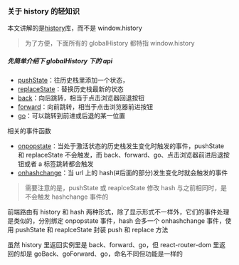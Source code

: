 ### 关于 history 的轻知识

本文讲解的是[history](https://github.com/ReactTraining/history)库，而不是 window.history

> 为了方便，下面所有的 globalHistory 都特指 window.history

##### 先简单介绍下 globalHistory 下的 api

- [pushState](https://developer.mozilla.org/zh-CN/docs/Web/API/History/pushState)：往历史栈里添加一个状态，
- [replaceState](https://developer.mozilla.org/zh-CN/docs/Web/API/History/replaceState)：替换历史栈最新的状态
- [back](https://developer.mozilla.org/zh-CN/docs/Web/API/History/back)：向后跳转，相当于点击浏览器回退按钮
- [forward](https://developer.mozilla.org/zh-CN/docs/Web/API/History/forward)：向前跳转，相当于点击浏览器前进按钮
- [go](https://developer.mozilla.org/zh-CN/docs/Web/API/History/go)：可以跳转到前进或后退的某一位置

相关的事件函数

- [onpopstate](https://developer.mozilla.org/zh-CN/docs/Web/API/Window/onpopstate)：当处于激活状态的历史栈发生变化时触发的事件，pushState 和 replaceState 不会触发，而 back、forward、go、点击浏览器前进后退按钮或者 a 标签跳转都会触发
- [onhashchange](https://developer.mozilla.org/zh-CN/docs/Web/API/Window/onhashchange)：当 url 上的 hash(#后面的部分)发生变化时就会触发的事件

> 需要注意的是，pushState 或 reaplceState 修改 hash 与之前相同时，是不会触发 hashchange 事件的

前端路由有 history 和 hash 两种形式，除了显示形式不一样外，它们的事件处理是类似的，分别绑定 onpopstate 事件，hash 会多一个 onhashchange 事件，使用 pushState 和 reaplceState 封装 push 和 replace 方法

虽然 history 里返回实例里是 back、forward、go，但 react-router-dom 里返回的却是 goBack、goForward、go，命名不同但功能是一样的
